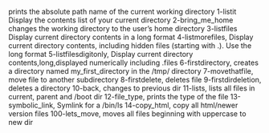 prints the absolute path name of the current working directory
1-listit Display the contents list of your current directory
2-bring_me_home changes the working directory to the user’s home directory
3-listfiles Display current directory contents in a long format
4-listmorefiles, Display current directory contents, including hidden files (starting with .). Use the long format
5-listfilesdigitonly, Display current directory contents,long,displayed numerically including .files
6-firstdirectory, creates a directory named my_first_directory in the /tmp/ directory
7-movethatfile, move file to another subdirectory
8-firstdelete, deletes file
9-firstdirdeletion, deletes a directory
10-back, changes to previous dir
11-lists, lists all files in current, parent and /boot dir
12-file_type, prints the type of the file
13-symbolic_link, Symlink for a /bin/ls
14-copy_html, copy all html/newer version files
100-lets_move, moves all files beginning with uppercase to new dir
